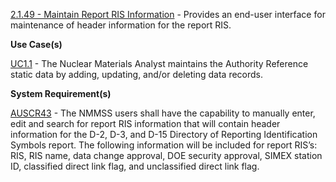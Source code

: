 <a href="https://dev.azure.com/Link-Technologies/NMMSS%20Requirements/_workitems/edit/138/" target="_blank">2.1.49 - Maintain Report RIS Information</a> - Provides an end-user interface for maintenance of header information for the report RIS.


**Use Case(s)**

<a href="https://dev.azure.com/Link-Technologies/NMMSS%20Requirements/_workitems/edit/10/" target="_blank">UC1.1</a> - The Nuclear Materials Analyst maintains the Authority Reference static data by adding, updating, and/or deleting data records.

**System Requirement(s)**

<a href="https://dev.azure.com/Link-Technologies/NMMSS%20Requirements/_workitems/edit/509/" target="_blank">AUSCR43</a> - The NMMSS users shall have the capability to manually enter, edit and search for report RIS information that will contain header information for the D-2, D-3, and D-15 Directory of Reporting Identification Symbols report. The following information will be included for report RIS’s: RIS, RIS name, data change approval, DOE security approval, SIMEX station ID, classified direct link flag, and unclassified direct link flag.